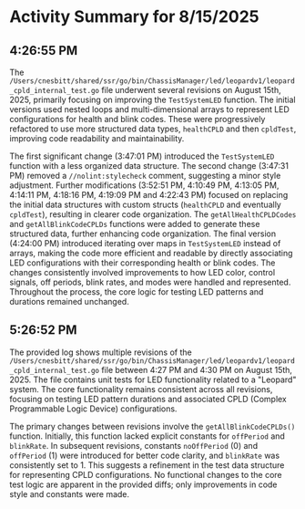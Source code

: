 # Activity Summary for 8/15/2025

## 4:26:55 PM
The `/Users/cnesbitt/shared/ssr/go/bin/ChassisManager/led/leopardv1/leopard_cpld_internal_test.go` file underwent several revisions on August 15th, 2025, primarily focusing on improving the `TestSystemLED` function.  The initial versions used nested loops and multi-dimensional arrays to represent LED configurations for health and blink codes. These were progressively refactored to use more structured data types, `healthCPLD` and then `cpldTest`, improving code readability and maintainability.

The first significant change (3:47:01 PM) introduced the `TestSystemLED` function with a less organized data structure. The second change (3:47:31 PM) removed a `//nolint:stylecheck` comment, suggesting a minor style adjustment.  Further modifications (3:52:51 PM, 4:10:49 PM, 4:13:05 PM, 4:14:11 PM, 4:18:16 PM, 4:19:09 PM and 4:22:43 PM) focused on replacing the initial data structures with custom structs (`healthCPLD` and eventually `cpldTest`), resulting in clearer code organization.  The `getAllHealthCPLDCodes` and `getAllBlinkCodeCPLDs` functions were added to generate these structured data, further enhancing code organization. The final version (4:24:00 PM) introduced iterating over maps in `TestSystemLED` instead of arrays, making the code more efficient and readable by directly associating LED configurations with their corresponding health or blink codes. The changes consistently involved improvements to how LED color, control signals, off periods, blink rates, and modes were handled and represented. Throughout the process, the core logic for testing LED patterns and durations remained unchanged.


## 5:26:52 PM
The provided log shows multiple revisions of the `/Users/cnesbitt/shared/ssr/go/bin/ChassisManager/led/leopardv1/leopard_cpld_internal_test.go` file between 4:27 PM and 4:30 PM on August 15th, 2025.  The file contains unit tests for LED functionality related to a "Leopard" system.  The core functionality remains consistent across all revisions, focusing on testing LED pattern durations and associated CPLD (Complex Programmable Logic Device) configurations.

The primary changes between revisions involve the `getAllBlinkCodeCPLDs()` function.  Initially, this function lacked explicit constants for `offPeriod` and `blinkRate`. In subsequent revisions, constants `noOffPeriod` (0) and `offPeriod` (1) were introduced for better code clarity, and `blinkRate` was consistently set to 1.  This suggests a refinement in the test data structure for representing CPLD configurations.  No functional changes to the core test logic are apparent in the provided diffs; only improvements in code style and constants were made.
